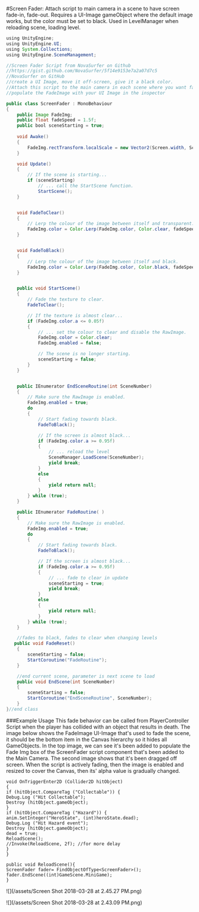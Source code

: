 #Screen Fader:
Attach script to main camera in a scene to have screen fade-in, fade-out.
Requires a UI-Image gameObject where the default image works, but the color must be set to black.
Used in LevelManager when reloading scene, loading level.



```java
using UnityEngine;
using UnityEngine.UI;
using System.Collections;
using UnityEngine.SceneManagement;

//Screen Fader Script from NovaSurfer on Github
//https://gist.github.com/NovaSurfer/5f14e9153e7a2a07d7c5
//NovaSurfer on GitHub
//create a UI Image, move it off-screen, give it a black color.
//Attach this script to the main camera in each scene where you want fading
//populate the FadeImage with your UI Image in the inspector

public class ScreenFader : MonoBehaviour
{
    public Image FadeImg;
    public float fadeSpeed = 1.5f;
    public bool sceneStarting = true;
 
    void Awake()
    {
        FadeImg.rectTransform.localScale = new Vector2(Screen.width, Screen.height);
    }

    void Update()
    {
        // If the scene is starting...
        if (sceneStarting)
            // ... call the StartScene function.
            StartScene();
    }


    void FadeToClear()
    {
        // Lerp the colour of the image between itself and transparent.
        FadeImg.color = Color.Lerp(FadeImg.color, Color.clear, fadeSpeed * Time.deltaTime);
    }


    void FadeToBlack()
    {
        // Lerp the colour of the image between itself and black.
        FadeImg.color = Color.Lerp(FadeImg.color, Color.black, fadeSpeed * Time.deltaTime);
    }


    public void StartScene()
    {
        // Fade the texture to clear.
        FadeToClear();

        // If the texture is almost clear...
        if (FadeImg.color.a <= 0.05f)
        {
            // ... set the colour to clear and disable the RawImage.
            FadeImg.color = Color.clear;
            FadeImg.enabled = false;

            // The scene is no longer starting.
            sceneStarting = false;
        }
    }


    public IEnumerator EndSceneRoutine(int SceneNumber)
    {
        // Make sure the RawImage is enabled.
        FadeImg.enabled = true;
        do
        {
            // Start fading towards black.
            FadeToBlack();

            // If the screen is almost black...
            if (FadeImg.color.a >= 0.95f)
            {
                // ... reload the level
                SceneManager.LoadScene(SceneNumber);
                yield break;
            }
            else
            {
                yield return null;
            }
        } while (true);
    }

    public IEnumerator FadeRoutine( )
    {
        // Make sure the RawImage is enabled.
        FadeImg.enabled = true;
        do
        {
            // Start fading towards black.
            FadeToBlack();

            // If the screen is almost black...
            if (FadeImg.color.a >= 0.95f)
            {
                // ... fade to clear in update
                sceneStarting = true;
                yield break;
            }
            else
            {
                yield return null;
            }
        } while (true);
    }

    //fades to black, fades to clear when changing levels
   public void FadeReset()
    {
        sceneStarting = false;
        StartCoroutine("FadeRoutine");
    }

    //end current scene, parameter is next scene to load
    public void EndScene(int SceneNumber)
    {
        sceneStarting = false;
        StartCoroutine("EndSceneRoutine", SceneNumber);
    }
}//end class
```

###Example Usage
This fade behavior can be called from PlayerController Script when the player has collided with an object that results in death. The image below shows the FadeImage UI-Image that's used to fade the scene, it should be the bottom item in the Canvas hierarchy so it hides all GameObjects. In the top image, we can see it's been added to populate the Fade Img box of the ScreenFader script component that's been added to the Main Camera. The second image shows that it's been dragged off screen. When the script is actively fading, then the image is enabled and resized to cover the Canvas, then its' alpha value is gradually changed.  


```
void OnTriggerEnter2D (Collider2D hitObject)
{
if (hitObject.CompareTag ("Collectable")) {
Debug.Log ("Hit Collectable");
Destroy (hitObject.gameObject);
}
if (hitObject.CompareTag ("Hazard")) {
anim.SetInteger("HeroState", (int)heroState.dead);
Debug.Log ("Hit Hazard event");
Destroy (hitObject.gameObject);
dead = true;
ReloadScene();
//Invoke(ReloadScene, 2f); //for more delay
}
}

public void ReloadScene(){
ScreenFader fader= FindObjectOfType<ScreenFader>();
fader.EndScene((int)GameScene.MiniGame);
}
```
![](/assets/Screen Shot 2018-03-28 at 2.45.27 PM.png)

![](/assets/Screen Shot 2018-03-28 at 2.43.09 PM.png)


